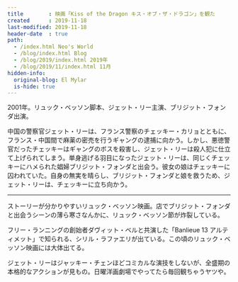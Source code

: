 ```yaml
---
title        : 映画「Kiss of the Dragon キス・オブ・ザ・ドラゴン」を観た
created      : 2019-11-18
last-modified: 2019-11-18
header-date  : true
path:
  - /index.html Neo's World
  - /blog/index.html Blog
  - /blog/2019/index.html 2019年
  - /blog/2019/11/index.html 11月
hidden-info:
  original-blog: El Mylar
  is-hide: true
---
```


2001年。リュック・ベッソン脚本、ジェット・リー主演、ブリジット・フォンダ出演。

中国の警察官ジェット・リーは、フランス警察のチェッキー・カリョとともに、フランス・中国間で麻薬の密売を行うギャングの逮捕に向かう。しかし、悪徳警官だったチェッキーはギャングのボスを殺害し、ジェット・リーは殺人犯に仕立て上げられてしまう。単身逃げる羽目になったジェット・リーは、同じくチェッキーにハメられた娼婦ブリジット・フォンダと出会う。彼女の娘はチェッキーに囚われていた。自身の無実を晴らし、ブリジット・フォンダと娘を救うため、ジェット・リーは、チェッキーに立ち向かう。

---

ストーリーが分かりやすいリュック・ベッソン映画。店でブリジット・フォンダと出会うシーンの薄ら寒さなんかに、リュック・ベッソン節が炸裂している。

フリー・ランニングの創始者ダヴィット・ベルと共演した「Banlieue 13 アルティメット」で知られる、シリル・ラファエリが出ている。この頃のリュック・ベッソン映画には大体出てる。

ジェット・リーはジャッキー・チェンほどコミカルな演技をしないが、全盛期の本格的なアクションが見もの。日曜洋画劇場でやってたら毎回観ちゃうヤツや。
